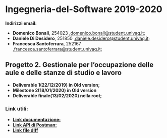 # Ingegneria-del-Software 2019-2020
<b> Indirizzi email:</b>
- <b>Domenico Bonali</b>, 254023 ,domenico.bonali@student.univaq.it;
- <b>Daniele Di Desidero</b>, 251850 ,daniele.desidero@student.univaq.it;
- <b>Francesca Santoferrara</b>, 252167 ,francesca.santoferrara@student.univaq.it;

## Progetto 2. Gestionale per l’occupazione delle aule e delle stanze di studio e lavoro
- <b>Deliverable 1(22/12/2019) in  Old version;</b>
- <b>Milestone 2(18/01/2020)  in Old version</b>
- <b>Deliverable finale(13/02/2020) nella root;</b>

### Link utili:
- <b><a href="https://docs.google.com/document/d/1U_orxRzSNlbc-sr5YID0n7gGACt6IFC-9OyZQUtusTI/edit?usp=sharing">Link documentazione:</a></b> 
- <b><a href="https://documenter.getpostman.com/view/9362255/SWLYAqLn?version=latest">Link API di Postman:</a></b>
- <b><a href="https://docs.google.com/document/d/1SFI6-UimPnbn7WMVtVurta3cljxRD4JyNOeC0VWuJFQ/edit?usp=sharing">Link file diff</a></b>

